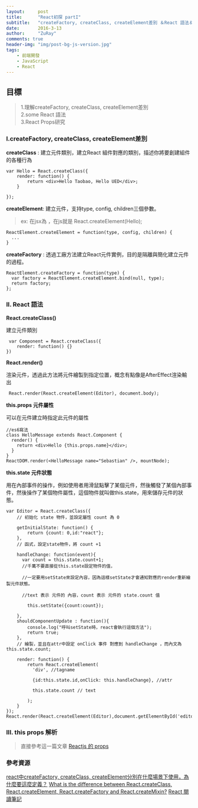 ```yaml
---
layout:     post
title:      "React初探 partI"
subtitle:   "createFactory, createClass, createElement差別 ＆React 語法＆React Props"
date:       2016-3-13
author:     "ZuRay"
comments: true
header-img: "img/post-bg-js-version.jpg"
tags:
    - 前端開發
    - JavaScript
    - React
---
```


## 目標
> 1.理解createFactory, createClass, createElement差別  
2.some React 語法  
3.React Props研究

### I.createFactory, createClass, createElement差別  

**createClass** : 建立元件類別，建立React 組件對應的類別，描述你將要創建組件的各種行為
```
var Hello = React.createClass({
    render: function() {
        return <div>Hello Taobao, Hello UED</div>;
    }

});
```
**createElement**: 建立元件，支持type, config, children三個參數。
> ex: 在jsx為<Hello /> ，在js就是 React.createElement(Hello);  

```
ReactElement.createElement = function(type, config, children) {
  ...
}
```
**createFactory** : 透過工廠方法建立React元件實例，目的是隔離與簡化建立元件的過程。
```
ReactElement.createFactory = function(type) {
  var factory = ReactElement.createElement.bind(null, type);
  return factory;
};
```

### II. React 語法  
**React.createClass()**  

建立元件類別  

```
 var Component = React.createClass({
    render: function() {}
})
```

**React.render()**  

渲染元件，透過此方法將元件繪製到指定位置，概念有點像是AfterEffect渲染輸出  
```
 React.render(React.createElement(Editor), document.body);
```
**this.props 元件屬性**  

可以在元件建立時指定此元件的屬性  

```
//es6寫法
class HelloMessage extends React.Component {
  render() {
    return <div>Hello {this.props.name}</div>;
  }
}
ReactDOM.render(<HelloMessage name="Sebastian" />, mountNode);
```  

**this.state 元件狀態**  

用在內部事件的操作，例如使用者用滑鼠點擊了某個元件，然後觸發了某個內部事件，然後操作了某個物件屬性，這個物件就叫做this.state，用來儲存元件的狀態。  

```
var Editor = React.createClass({
    // 初始化 state 物件，並設定屬性 count 為 0

    getInitialState: function() {
        return {count: 0,id:"react"};
    },
    // 函式，設定state物件，將 count +1

    handleChange: function(event){
      var count = this.state.count+1;
      //千萬不要直接從this.state設定物件的值，

      //一定要用setState來設定內容，因為這樣setState才會通知對應的render重新繪製元件狀態。

      //text 表示 元件的 內容，count 表示 元件的 state.count 值

        this.setState({count:count});  

    },
    shouldComponentUpdate : function(){
        console.log("呼叫setState時，react會執行這個方法");
        return true;
    },
    // 繪製，並且在attr中設定 onClick 事件 對應到 handleChange ，而內文為 this.state.count;

    render: function() {
        return React.createElement(
          'div', //tagname

          {id:this.state.id,onClick: this.handleChange}, //attr

          this.state.count // text

        );
    }
});
React.render(React.createElement(Editor),document.getElementById('editor'));
```

### III. this props 解析  



> 直接參考這一篇文章 [Reactjs 的 props](http://jamestw.logdown.com/posts/256047-reactjs)




### 參考資源
[react中createFactory, createClass, createElement分別在什麼場景下使用，為什麼要這麼定義？](https://www.zhihu.com/question/27602269)
[What is the difference between React.createClass, React.createElement, React.createFactory and React.createMixin?](https://www.quora.com/What-is-the-difference-between-React-createClass-React-createElement-React-createFactory-and-React-createMixin)
[React 閱讀筆記](http://jamestw.logdown.com/posts/248317-react-one-step-at-a-time)  
